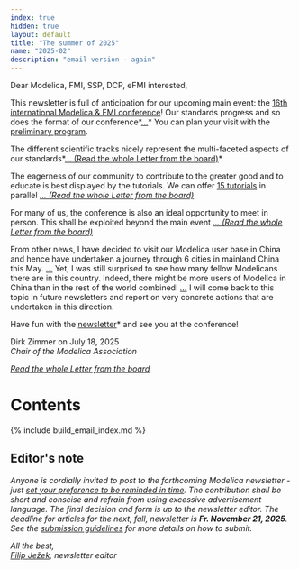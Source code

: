 ```yaml
---
index: true
hidden: true
layout: default
title: "The summer of 2025"
name: "2025-02"
description: "email version - again"
---
```


Dear Modelica, FMI, SSP, DCP, eFMI interested,

This newsletter is full of anticipation for our upcoming main event: the [16th international Modelica & FMI conference](https://modelica.org/events/modelica2025/)!
Our standards progress and so does the format of our conference*[...](https://newsletter.modelica.org/2025-02/index#letter-from-the-board)* You can plan your visit with the [preliminary program](https://modelica.org/events/modelica2025/16thModelicaFMI_PrelProgram.pdf).

The different scientific tracks nicely represent the multi-faceted aspects of our standards*[... (Read the whole Letter from the board)](https://newsletter.modelica.org/2025-02/index#letter-from-the-board)*

The eagerness of our community to contribute to the greater good and to educate is best displayed by the tutorials. We can offer [15 tutorials](https://modelica.org/events/modelica2025/Tutorial_Abstracts_16th_Modelica_and_FMI_Conference.pdf) in parallel *[... (Read the whole Letter from the board)](https://newsletter.modelica.org/2025-02/index#letter-from-the-board)*

For many of us, the conference is also an ideal opportunity to meet in person. This shall be exploited beyond the main event *[... (Read the whole Letter from the board)](https://newsletter.modelica.org/2025-02/index#letter-from-the-board)*

From other news, I have decided to visit our Modelica user base in China and hence have undertaken a journey through 6 cities in mainland China this May. *[...](https://newsletter.modelica.org/2025-02/index#letter-from-the-board)*
Yet, I was still surprised to see how many fellow Modelicans there are in this country. Indeed, there might be more users of Modelica in China than in the rest of the world combined! *[...](https://newsletter.modelica.org/2025-02/index#letter-from-the-board)* I will come back to this topic in future newsletters and report on very concrete actions that are undertaken in this direction.

Have fun with the [newsletter](https://newsletter.modelica.org/2025-02/index)* and see you at the conference!

Dirk Zimmer on July 18, 2025 \
*Chair of the Modelica Association*

*[Read the whole Letter from the board](https://newsletter.modelica.org/2025-02/index#letter-from-the-board)*

# Contents
{% include build_email_index.md %}

## Editor's note

*Anyone is cordially invited to post to the forthcoming Modelica newsletter - just [set your preference to be reminded in time](http://eepurl.com/dpvVdH). The contribution shall be short and conscise and refrain from using excessive advertisement language. The final decision and form is up to the newsletter editor.
The deadline for articles for the next, fall, newsletter is **Fr. November 21, 2025**. See the [submission guidelines](https://newsletter.modelica.org/submission-guidelines.html) for more details on how to submit.*

*All the best,    
[Filip Ježek](mailto:filip.jezek@creativeconnections.cz), newsletter editor*
